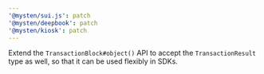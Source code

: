 ```yaml
---
'@mysten/sui.js': patch
'@mysten/deepbook': patch
'@mysten/kiosk': patch
---
```


Extend the `TransactionBlock#object()` API to accept the `TransactionResult` type as well, so that it can be used flexibly in SDKs.
